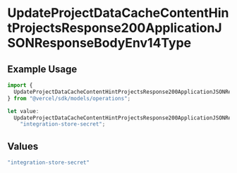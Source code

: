 # UpdateProjectDataCacheContentHintProjectsResponse200ApplicationJSONResponseBodyEnv14Type

## Example Usage

```typescript
import {
  UpdateProjectDataCacheContentHintProjectsResponse200ApplicationJSONResponseBodyEnv14Type,
} from "@vercel/sdk/models/operations";

let value:
  UpdateProjectDataCacheContentHintProjectsResponse200ApplicationJSONResponseBodyEnv14Type =
    "integration-store-secret";
```

## Values

```typescript
"integration-store-secret"
```